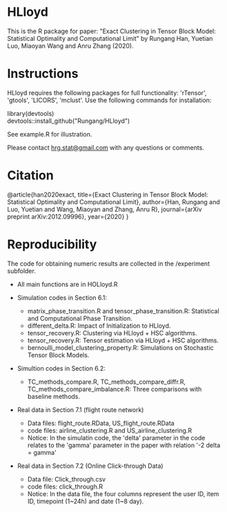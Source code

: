 # HLloyd
This is the R package for paper: "Exact Clustering in Tensor Block Model: Statistical Optimality and Computational Limit" by Rungang Han, Yuetian Luo, Miaoyan Wang and Anru Zhang (2020).

# Instructions
HLloyd requires the following packages for full functionality: 'rTensor', 'gtools', 'LICORS', 'mclust'. Use the following commands for installation:

library(devtools)  
devtools::install_github("Rungang/HLloyd")

See example.R for illustration.

Please contact hrg.stat@gmail.com with any questions or comments.

# Citation
@article{han2020exact,
  title={Exact Clustering in Tensor Block Model: Statistical Optimality and Computational Limit},
  author={Han, Rungang and Luo, Yuetian and Wang, Miaoyan and Zhang, Anru R},
  journal={arXiv preprint arXiv:2012.09996},
  year={2020}
}

# Reproducibility
The code for obtaining numeric results are collected in the /experiment subfolder.

- All main functions are in HOLloyd.R 

- Simulation codes in Section 6.1:
  - matrix_phase_transition.R and tensor_phase_transition.R: Statistical and Computational Phase Transition.
  - different_delta.R: Impact of Initialization to HLloyd.
  - tensor_recovery.R: Clustering via HLloyd + HSC algorithms.
  - tensor_recovery.R: Tensor estimation via HLloyd + HSC algorithms.
  - bernoulli_model_clustering_property.R: Simulations on Stochastic Tensor Block Models.

- Simultion codes in Section 6.2:
  - TC_methods_compare.R, TC_methods_compare_diffr.R, TC_methods_compare_imbalance.R: Three comparisons with baseline methods.

- Real data in Section 7.1 (flight route network)
  - Data files: flight_route.RData, US_flight_route.RData
  - code files: airline_clustering.R and US_airline_clustering.R
  - Notice: In the simulatin code, the 'delta' parameter in the code relates to the 'gamma' parameter in the paper with relation '-2 delta = gamma' 

- Real data in Section 7.2 (Online Click-through Data)
  - Data file: Click_through.csv
  - code files: click_through.R
  - Notice: In the data file, the four columns represent the user ID, item ID, timepoint (1~24h) and date (1~8 day).
